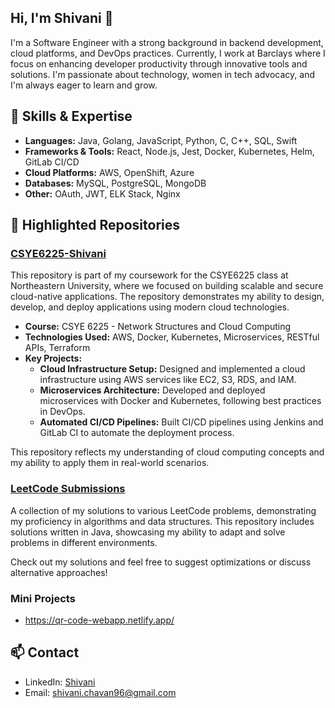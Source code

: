 ## Hi, I'm Shivani  👋 
I'm a Software Engineer with a strong background in backend development, cloud platforms, and DevOps practices. Currently, I work at Barclays where I focus on enhancing developer productivity through innovative tools and solutions. I'm passionate about technology, women in tech advocacy, and I'm always eager to learn and grow.

## 🚀 Skills & Expertise
- **Languages:** Java, Golang, JavaScript, Python, C, C++, SQL, Swift
- **Frameworks & Tools:** React, Node.js, Jest, Docker, Kubernetes, Helm, GitLab CI/CD
- **Cloud Platforms:** AWS, OpenShift, Azure
- **Databases:** MySQL, PostgreSQL, MongoDB
- **Other:** OAuth, JWT, ELK Stack, Nginx

## 🌟 Highlighted Repositories

### [CSYE6225-Shivani](https://github.com/orgs/CSYE6225-Shivani/repositories)
This repository is part of my coursework for the CSYE6225 class at Northeastern University, where we focused on building scalable and secure cloud-native applications. The repository demonstrates my ability to design, develop, and deploy applications using modern cloud technologies.

- **Course:** CSYE 6225 - Network Structures and Cloud Computing
- **Technologies Used:** AWS, Docker, Kubernetes, Microservices, RESTful APIs, Terraform
- **Key Projects:**
  - **Cloud Infrastructure Setup:** Designed and implemented a cloud infrastructure using AWS services like EC2, S3, RDS, and IAM.
  - **Microservices Architecture:** Developed and deployed microservices with Docker and Kubernetes, following best practices in DevOps.
  - **Automated CI/CD Pipelines:** Built CI/CD pipelines using Jenkins and GitLab CI to automate the deployment process.

This repository reflects my understanding of cloud computing concepts and my ability to apply them in real-world scenarios.

### [LeetCode Submissions](https://github.com/Shivani31996/leetCodeSubmissions)
A collection of my solutions to various LeetCode problems, demonstrating my proficiency in algorithms and data structures. This repository includes solutions written in Java, showcasing my ability to adapt and solve problems in different environments.

Check out my solutions and feel free to suggest optimizations or discuss alternative approaches!

### Mini Projects
- https://qr-code-webapp.netlify.app/
  
## 📫 Contact
- LinkedIn: [Shivani](https://www.linkedin.com/in/shivani-chavan3/)
- Email: shivani.chavan96@gmail.com



<!--
**Shivani31996/Shivani31996** is a ✨ _special_ ✨ repository because its `README.md` (this file) appears on your GitHub profile.

Here are some ideas to get you started:

- 🔭 I’m currently working on ...
- 🌱 I’m currently learning ...
- 👯 I’m looking to collaborate on ...
- 🤔 I’m looking for help with ...
- 💬 Ask me about ...
- 📫 How to reach me: ...
- 😄 Pronouns: ...
- ⚡ Fun fact: ...
-->
